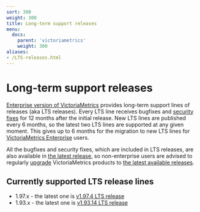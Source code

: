 ```yaml
---
sort: 300
weight: 300
title: Long-term support releases
menu:
  docs:
    parent: 'victoriametrics'
    weight: 300
aliases:
- /LTS-releases.html
---
```


# Long-term support releases

[Enterprise version of VictoriaMetrics](https://docs.victoriametrics.com/enterprise/) provides long-term support lines of releases (aka LTS releases).
Every LTS line receives bugfixes and [security fixes](https://github.com/VictoriaMetrics/VictoriaMetrics/blob/master/SECURITY.md) for 12 months after
the initial release. New LTS lines are published every 6 months, so the latest two LTS lines are supported at any given moment. This gives up to 6 months
for the migration to new LTS lines for [VictoriaMetrics Enterprise](https://docs.victoriametrics.com/enterprise/) users.

All the bugfixes and security fixes, which are included in LTS releases, are also available in [the latest release](https://github.com/VictoriaMetrics/VictoriaMetrics/releases/latest),
so non-enterprise users are advised to regularly [upgrade](https://docs.victoriametrics.com/#how-to-upgrade-victoriametrics) VictoriaMetrics products
to [the latest available releases](https://docs.victoriametrics.com/changelog/).

## Currently supported LTS release lines

- 1.97.x - the latest one is [v1.97.4 LTS release](https://github.com/VictoriaMetrics/VictoriaMetrics/releases/tag/v1.97.4)
- 1.93.x - the latest one is [v1.93.14 LTS release](https://github.com/VictoriaMetrics/VictoriaMetrics/releases/tag/v1.93.14)
